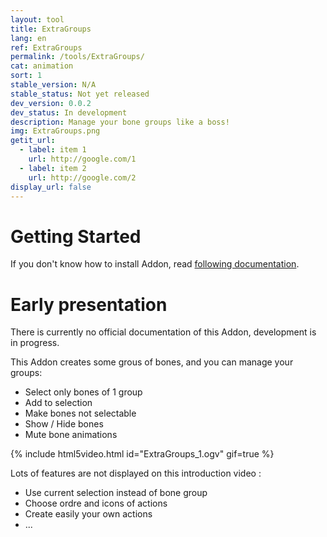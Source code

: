 ```yaml
---
layout: tool
title: ExtraGroups
lang: en
ref: ExtraGroups
permalink: /tools/ExtraGroups/
cat: animation
sort: 1
stable_version: N/A
stable_status: Not yet released
dev_version: 0.0.2
dev_status: In development
description: Manage your bone groups like a boss!
img: ExtraGroups.png
getit_url:
  - label: item 1
    url: http://google.com/1
  - label: item 2
    url: http://google.com/2
display_url: false
---
```


# Getting Started
If you don't know how to install Addon, read [following documentation]({{site.base_url}}/AddonInstallation/).  

# Early presentation  
There is currently no official documentation of this Addon, development is in progress.  

This Addon creates some grous of bones, and you can manage your groups:  
* Select only bones of 1 group  
* Add to selection  
* Make bones not selectable  
* Show / Hide bones  
* Mute bone animations  

{% include html5video.html id="ExtraGroups_1.ogv" gif=true %}

Lots of features are not displayed on this introduction video :  
* Use current selection instead of bone group  
* Choose ordre and icons of actions  
* Create easily your own actions  
* ...  

